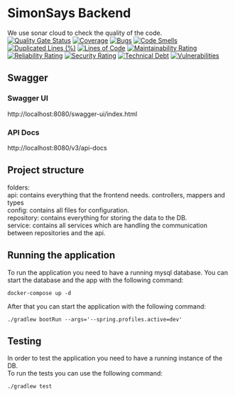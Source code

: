 # SimonSays Backend
We use sonar cloud to check the quality of the code.\
[![Quality Gate Status](https://sonarcloud.io/api/project_badges/measure?project=simonsays-backend&metric=alert_status)](https://sonarcloud.io/summary/new_code?id=simonsays-backend)
[![Coverage](https://sonarcloud.io/api/project_badges/measure?project=simonsays-backend&metric=coverage)](https://sonarcloud.io/summary/new_code?id=simonsays-backend)
[![Bugs](https://sonarcloud.io/api/project_badges/measure?project=simonsays-backend&metric=bugs)](https://sonarcloud.io/summary/new_code?id=simonsays-backend)
[![Code Smells](https://sonarcloud.io/api/project_badges/measure?project=simonsays-backend&metric=code_smells)](https://sonarcloud.io/summary/new_code?id=simonsays-backend)
[![Duplicated Lines (%)](https://sonarcloud.io/api/project_badges/measure?project=simonsays-backend&metric=duplicated_lines_density)](https://sonarcloud.io/summary/new_code?id=simonsays-backend)
[![Lines of Code](https://sonarcloud.io/api/project_badges/measure?project=simonsays-backend&metric=ncloc)](https://sonarcloud.io/summary/new_code?id=simonsays-backend)
[![Maintainability Rating](https://sonarcloud.io/api/project_badges/measure?project=simonsays-backend&metric=sqale_rating)](https://sonarcloud.io/summary/new_code?id=simonsays-backend)
[![Reliability Rating](https://sonarcloud.io/api/project_badges/measure?project=simonsays-backend&metric=reliability_rating)](https://sonarcloud.io/summary/new_code?id=simonsays-backend)
[![Security Rating](https://sonarcloud.io/api/project_badges/measure?project=simonsays-backend&metric=security_rating)](https://sonarcloud.io/summary/new_code?id=simonsays-backend)
[![Technical Debt](https://sonarcloud.io/api/project_badges/measure?project=simonsays-backend&metric=sqale_index)](https://sonarcloud.io/summary/new_code?id=simonsays-backend)
[![Vulnerabilities](https://sonarcloud.io/api/project_badges/measure?project=simonsays-backend&metric=vulnerabilities)](https://sonarcloud.io/summary/new_code?id=simonsays-backend)

## Swagger
### Swagger UI
http://localhost:8080/swagger-ui/index.html

### API Docs
http://localhost:8080/v3/api-docs

## Project structure
folders: <br>
api: contains everything that the frontend needs. controllers, mappers and types <br>
config: contains all files for configuration.<br>
repository: contains everything for storing the data to the DB.<br>
service: contains all services which are handling the communication between repositories and the api.<br>

## Running the application
To run the application you need to have a running mysql database. You can start the database and the app with the following command:
```shell
docker-compose up -d
```
After that you can start the application with the following command:
```shell
./gradlew bootRun --args='--spring.profiles.active=dev'
```

## Testing
In order to test the application you need to have a running instance of the DB.\
To run the tests you can use the following command:
```shell
./gradlew test
```